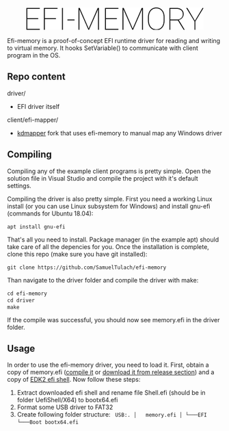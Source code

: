 <p align="center">
  <img src="assets/logo.png"/>
</p>

Efi-memory is a proof-of-concept EFI runtime driver for reading and writing to virtual memory. It hooks SetVariable() to communicate with client program in the OS. 

## Repo content
driver/
- EFI driver itself

client/efi-mapper/
- [kdmapper](https://github.com/z175/kdmapper/) fork that uses efi-memory to manual map any Windows driver

## Compiling
Compiling any of the example client programs is pretty simple. Open the solution file in Visual Studio and compile the project with it's default settings.

Compiling the driver is also pretty simple. First you need a working Linux install (or you can use Linux subsystem for Windows) and install gnu-efi (commands for Ubuntu 18.04):

    apt install gnu-efi

That's all you need to install. Package manager (in the example apt) should take care of all the depencies for you. Once the installation is complete, clone this repo (make sure you have git installed):
    
    git clone https://github.com/SamuelTulach/efi-memory

Than navigate to the driver folder and compile the driver with make:

    cd efi-memory
    cd driver
    make

If the compile was successful, you should now see memory.efi in the driver folder.

## Usage
In order to use the efi-memory driver, you need to load it. First, obtain a copy of memory.efi ([compile it](https://github.com/SamuelTulach/efi-memory#compiling) or [download it from release section](https://github.com/SamuelTulach/efi-memory/releases)) and a copy of [EDK2 efi shell](https://github.com/tianocore/edk2/releases). Now follow these steps:

1. Extract downloaded efi shell and rename file Shell.efi (should be in folder UefiShell/X64) to bootx64.efi
2. Format some USB driver to FAT32
3. Create following folder structure:
` 
USB:.
│   memory.efi
│
└───EFI
    └───Boot
            bootx64.efi
` 